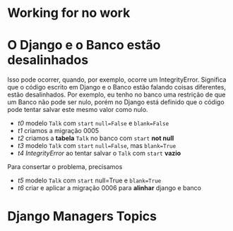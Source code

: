 # Working for no work

# O Django e o Banco estão desalinhados

Isso pode ocorrer, quando, por exemplo, ocorre um IntegrityError. Significa que o código escrito em Django e o Banco 
estão falando coisas diferentes, estão desalinhados. Por exemplo, eu tenho no banco uma restrição de que um Banco não 
pode ser nulo, porém no Django está definido que o código pode tentar salvar este mesmo valor como nulo.

- *t0* modelo `Talk` com `start` `null=False` e `blank=False`
- *t1* criamos a migração 0005
- *t2* criamos a **tabela** `Talk` no banco com `start` **not null**
- *t3* modelo `Talk` com `start` `null=False`, mas `blank=True`
- *t4* *IntegrityError* ao tentar salvar o `Talk` com `start` **vazio**

Para consertar o problema, precisamos

- *t5* modelo `Talk` com `start` null=True e `blank=True`
- *t6* criar e aplicar a migração 0006 para **alinhar** django e banco

# Django Managers Topics
